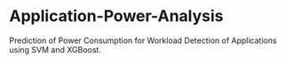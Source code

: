 # Application-Power-Analysis
Prediction of Power Consumption for Workload Detection of Applications using SVM and XGBoost.
